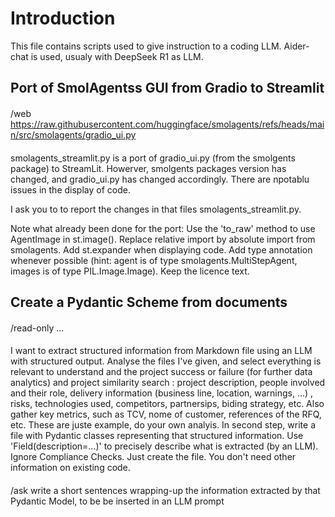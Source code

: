 # Introduction
This file contains scripts used to give instruction to a coding LLM.  Aider-chat is used, usualy with DeepSeek R1 as LLM.

## Port of SmolAgentss GUI from Gradio to Streamlit

####
/web https://raw.githubusercontent.com/huggingface/smolagents/refs/heads/main/src/smolagents/gradio_ui.py 
####
smolagents_streamlit.py is a port of gradio_ui.py  (from the smolgents package) to StreamLit.
Howerver, smolgents packages version has changed, and gradio_ui.py has changed accordingly. 
There are npotablu issues in the display of code.

I ask you to to report the changes in that files smolagents_streamlit.py.

Note what already been done for the port:
    Use the 'to_raw' method to use AgentImage in st.image().
    Replace relative import by absolute import from smolagents.
    Add st.expander when displaying code.
    Add type annotation whenever possible (hint: agent is of type smolagents.MultiStepAgent, images  is of type PIL.Image.Image). 
    Keep the licence text.


## Create a Pydantic Scheme from documents
#### 
/read-only  ...  
#### 
I want to extract structured information from Markdown file using an LLM with structured output. Analyse the files I've given, and select everything is relevant to understand and the project success or failure (for further data analytics)  and project similarity search   : project description, people involved and their role, delivery information (business line, location, warnings, ...) , risks, technologies used, competitors, partnersips, biding strategy, etc.  Also gather key metrics, such as TCV, nome of customer, references of the RFQ, etc.  These are juste example,  do your  own analyis. In second step, write a file with Pydantic classes representing that structured information.  Use  'Field(description=...)' to precisely describe what is extracted (by an LLM). Ignore Compliance Checks. Just create the file.  You don't need other information on existing code.  

#### 
/ask write a short sentences wrapping-up  the information  extracted by that Pydantic Model, to be be inserted in an LLM prompt  